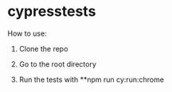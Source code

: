 # cypresstests

How to use:

1. Clone the repo

2. Go to the root directory 

3. Run the tests with **npm run cy:run:chrome
